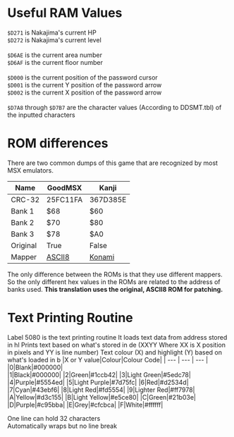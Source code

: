# Useful RAM Values
`$D271` is Nakajima's current HP<br>
`$D272` is Nakajima's current level<br>
<br>
`$D6AE` is the current area number<br>
`$D6AF` is the current floor number<br>
<br>
`$D000` is the current position of the password cursor<br>
`$D001` is the current Y position of the password arrow<br>
`$D002` is the current X position of the password arrow<br>
<br>
`$D7A8` through `$D7B7` are the character values (According to DDSMT.tbl) of the inputted characters<br>

# ROM differences
There are two common dumps of this game that are recognized by most MSX emulators.

|Name|GoodMSX|Kanji|
| --- | --- | --- |
|CRC-32|25FC11FA|367D385E|
|Bank 1|$68|$60|
|Bank 2|$70|$80|
|Bank 3|$78|$A0|
|Original|True|False|
|Mapper|[ASCII8](https://www.msx.org/wiki/MegaROM_Mappers#ASCII8_.28ASCII.29)|[Konami](https://www.msx.org/wiki/MegaROM_Mappers#Konami.27s_MegaROMs_without_SCC)|

The only difference between the ROMs is that they use different mappers. So the only different hex values in the ROMs are related to the address of banks used.
**This translation uses the original, ASCII8 ROM for patching.**

# Text Printing Routine
Label 5080 is the text printing routine
It loads text data from address stored in hl
Prints text based on what's stored in de (XXYY Where XX is X position in pixels and YY is line number)
Text colour (X) and highlight (Y) based on what's loaded in b
|X or Y value|Colour|Colour Code|
| --- | --- | --- |
|0|Blank|#000000|	
|1|Black|#000000|
|2|Green|#1ccb42|
|3|Light Green|#5edc78|
|4|Purple|#5554ed|
|5|Light Purple|#7d75fc|
|6|Red|#d2534d|
|7|Cyan|#43ebf6|
|8|Light Red|#fd5554|
|9|Lighter Red|#ff7978|
|A|Yellow|#d3c155|
|B|Light Yellow|#e5ce80|
|C|Green|#21b03e|
|D|Purple|#c95bba|
|E|Grey|#cfcbca|
|F|White|#ffffff|

One line can hold 32 characters  
Automatically wraps but no line break  